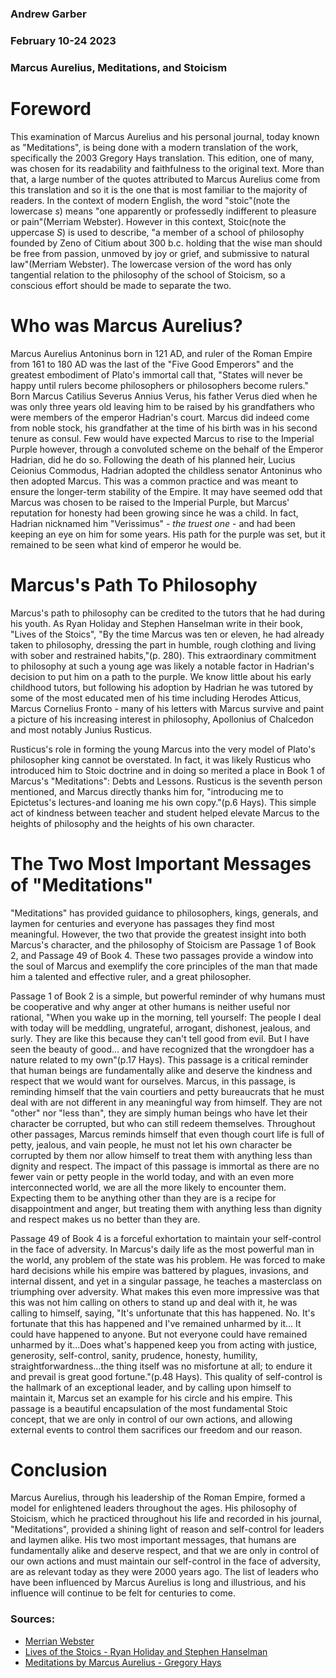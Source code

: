 ### Andrew Garber
### February 10-24 2023
### Marcus Aurelius, Meditations, and Stoicism 

# Foreword
This examination of Marcus Aurelius and his personal journal, today known as "Meditations", is being done with a modern translation of the work, specifically the 2003 Gregory Hays translation. This edition, one of many, was chosen for its readability and faithfulness to the original text. More than that, a large number of the quotes attributed to Marcus Aurelius come from this translation and so it is the one that is most familiar to the majority of readers. 
In the context of modern English, the word "stoic"(note the lowercase *s*) means "one apparently or professedly indifferent to pleasure or pain"(Merriam Webster). However in this context, Stoic(note the uppercase *S*) is used to describe, "a member of a school of philosophy founded by Zeno of Citium about 300 b.c. holding that the wise man should be free from passion, unmoved by joy or grief, and submissive to natural law"(Merriam Webster). The lowercase version of the word has only tangential relation to the philosophy of the school of Stoicism, so a conscious effort should be made to separate the two.

# Who was Marcus Aurelius?

Marcus Aurelius Antoninus born in 121 AD, and ruler of the Roman Empire from 161 to 180 AD was the last of the "Five Good Emperors" and the greatest embodiment of Plato's immortal call that, "States will never be happy until rulers become philosophers or philosophers become rulers." Born Marcus Catilius Severus Annius Verus, his father Verus died when he was only three years old leaving him to be raised by his grandfathers who were members of the emperor Hadrian's court. Marcus did indeed come from noble stock, his grandfather at the time of his birth was in his second tenure as consul. Few would have expected Marcus to rise to the Imperial Purple however, through a convoluted scheme on the behalf of the Emperor Hadrian, did he do so. Following the death of his planned heir, Lucius Ceionius Commodus, Hadrian adopted the childless senator Antoninus who then adopted Marcus. This was a common practice and was meant to ensure the longer-term stability of the Empire. It may have seemed odd that Marcus was chosen to be raised to the Imperial Purple, but Marcus' reputation for honesty had been growing since he was a child. In fact, Hadrian nicknamed him "Verissimus" - *the truest one* - and had been keeping an eye on him for some years. His path for the purple was set, but it remained to be seen what kind of emperor he would be.

# Marcus's Path To Philosophy
Marcus's path to philosophy can be credited to the tutors that he had during his youth. As Ryan Holiday and Stephen Hanselman write in their book, "Lives of the Stoics", "By the time Marcus was ten or eleven, he had already taken to philosophy, dressing the part in humble, rough clothing and living with sober and restrained habits,"(p. 280). This extraordinary commitment to philosophy at such a young age was likely a notable factor in Hadrian's decision to put him on a path to the purple. We know little about his early childhood tutors, but following his adoption by Hadrian he was tutored by some of the most educated men of his time including Herodes Atticus, Marcus Cornelius Fronto - many of his letters with Marcus survive and paint a picture of his increasing interest in philosophy, Apollonius of Chalcedon and most notably Junius Rusticus.

Rusticus's role in forming the young Marcus into the very model of Plato's philosopher king cannot be overstated. In fact, it was likely Rusticus who introduced him to Stoic doctrine and in doing so merited a place in Book 1 of Marcus's "Meditations": Debts and Lessons. Rusticus is the seventh person mentioned, and Marcus directly thanks him for, "introducing me to Epictetus's lectures-and loaning me his own copy."(p.6 Hays). This simple act of kindness between teacher and student helped elevate Marcus to the heights of philosophy and the heights of his own character.

# The Two Most Important Messages of "Meditations"
"Meditations" has provided guidance to philosophers, kings, generals, and laymen for centuries and everyone has passages they find most meaningful. However, the two that provide the greatest insight into both Marcus's character, and the philosophy of Stoicism are Passage 1 of Book 2, and Passage 49 of Book 4. These two passages provide a window into the soul of Marcus and exemplify the core principles of the man that made him a talented and effective ruler, and a great philosopher.

Passage 1 of Book 2 is a simple, but powerful reminder of why humans must be cooperative and why anger at other humans is neither useful nor rational, "When you wake up in the morning, tell yourself: The people I deal with today will be meddling, ungrateful, arrogant, dishonest, jealous, and surly. They are like this because they can't tell good from evil. But I have seen the beauty of good... and have recognized that the wrongdoer has a nature related to my own"(p.17 Hays). This passage is a critical reminder that human beings are fundamentally alike and deserve the kindness and respect that we would want for ourselves. Marcus, in this passage, is reminding himself that the vain courtiers and petty bureaucrats that he must deal with are not different in any meaningful way from himself. They are not "other" nor "less than", they are simply human beings who have let their character be corrupted, but who can still redeem themselves. Throughout other passages, Marcus reminds himself that even though court life is full of petty, jealous, and vain people, he must not let his own character be corrupted by them nor allow himself to treat them with anything less than dignity and respect. The impact of this passage is immortal as there are no fewer vain or petty people in the world today, and with an even more interconnected world, we are all the more likely to encounter them. Expecting them to be anything other than they are is a recipe for disappointment and anger, but treating them with anything less than dignity and respect makes us no better than they are.

Passage 49 of Book 4 is a forceful exhortation to maintain your self-control in the face of adversity. In Marcus's daily life as the most powerful man in the world, any problem of the state was his problem. He was forced to make hard decisions while his empire was battered by plagues, invasions, and internal dissent, and yet in a singular passage, he teaches a masterclass on triumphing over adversity. What makes this even more impressive was that this was not him calling on others to stand up and deal with it, he was calling to himself, saying, "It's unfortunate that this has happened. No. It's fortunate that this has happened and I've remained unharmed by it... It could have happened to anyone. But not everyone could have remained unharmed by it...Does what's happened keep you from acting with justice, generosity, self-control, sanity, prudence, honesty, humility, straightforwardness...the thing itself was no misfortune at all; to endure it and prevail is great good fortune."(p.48 Hays). This quality of self-control is the hallmark of an exceptional leader, and by calling upon himself to maintain it, Marcus set an example for his circle and his empire. This passage is a beautiful encapsulation of the most fundamental Stoic concept, that we are only in control of our own actions, and allowing external events to control them sacrifices our freedom and our reason.

# Conclusion
Marcus Aurelius, through his leadership of the Roman Empire, formed a model for enlightened leaders throughout the ages. His philosophy of Stoicism, which he practiced throughout his life and recorded in his journal, "Meditations", provided a shining light of reason and self-control for leaders and laymen alike. His two most important messages, that humans are fundamentally alike and deserve respect, and that we are only in control of our own actions and must maintain our self-control in the face of adversity, are as relevant today as they were 2000 years ago. The list of leaders who have been influenced by Marcus Aurelius is long and illustrious, and his influence will continue to be felt for centuries to come.

### Sources:
 - [Merrian Webster](https://www.merriam-webster.com/dictionary/stoic)
 - [Lives of the Stoics - Ryan Holiday and Stephen Hanselman](https://www.amazon.com/Lives-Stoics-Living-Marcus-Aurelius/dp/052554187X)
 - [Meditations by Marcus Aurelius - Gregory Hays](https://www.amazon.com/Meditations-New-Translation-Marcus-Aurelius/dp/0812968255/)
